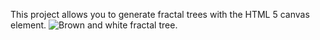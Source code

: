 This project allows you to generate fractal trees with the HTML 5 canvas element.
![Brown and white fractal tree.](hulk.osd.wednet.edu/~noorassas/treesbeta/tree.png)

